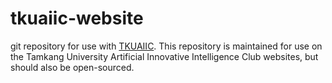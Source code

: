 tkuaiic-website
================

git repository for use with [TKUAIIC].
This repository is maintained for use on the Tamkang University Artificial
Innovative Intelligence Club websites, but should also be open-sourced.

[TKUAIIC]: https://github.com/tkuaiic/tkuaiic

